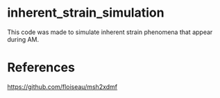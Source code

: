 # inherent_strain_simulation
This code was made to simulate inherent strain phenomena that appear during AM.



# References
https://github.com/floiseau/msh2xdmf



